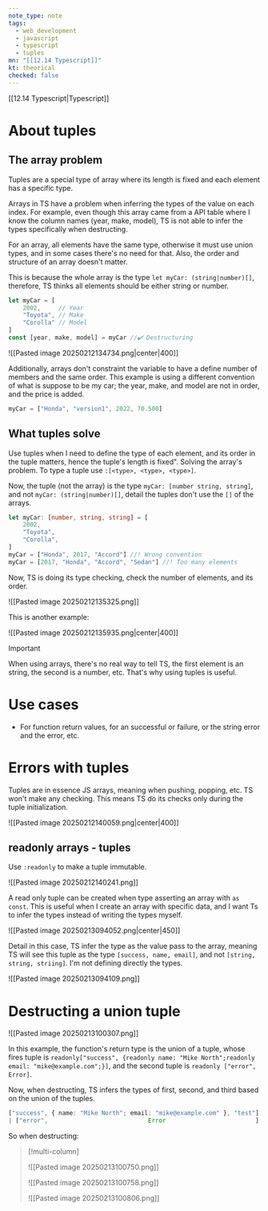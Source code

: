 ```yaml
---
note_type: note
tags:
  - web_development
  - javascript
  - typescript
  - tuples
mn: "[[12.14 Typescript]]"
kt: theorical
checked: false
---
```

[[12.14 Typescript|Typescript]]

# About tuples
## The array problem
Tuples are a special type of array where its length is fixed and each element has a specific type. 

Arrays in TS have a problem when inferring the types of the value on each index. For example, even though this array came from a API table where I know the column names (year, make, model), TS is not able to infer the types specifically when destructing. 

For an array, all elements have the same type, otherwise it must use union types, and in some cases there's no need for that. Also, the order and structure of an array doesn't matter. 

This is because the whole array is the type `let myCar: (string|number)[]`, therefore, TS thinks all elements should be either string or number. 

```ts
let myCar = [
    2002,     // Year
    "Toyota", // Make
    "Corolla" // Model
]
const [year, make, model] = myCar //✔️ Destructuring
```

![[Pasted image 20250212134734.png|center|400]]

Additionally, arrays don't constraint the variable to have a define number of members and the same order. This example is using a different convention of what is suppose to be my car; the year, make, and model are not in order, and the price is added. 

```ts
myCar = ["Honda", "version1", 2022, 70.500]  
```

## What tuples solve
Use tuples when I need to define the type of each element, and its order in the tuple matters, hence the tuple's length is fixed". Solving the array's problem. To type a tuple use `:[<type>, <type>, <type>]`.

Now, the tuple (not the array) is the type `myCar: [number string, string]`, and not `myCar: (string|number)[]`, detail the tuples don't use the `[]` of the arrays. 

```ts
let myCar: [number, string, string] = [
    2002,
    "Toyota",
    "Corolla",
]
myCar = ["Honda", 2017, "Accord"] //! Wrong convention
myCar = [2017, "Honda", "Accord", "Sedan"] //! Too many elements
```

Now, TS is doing its type checking, check the number of elements, and its order. 

![[Pasted image 20250212135325.png]]

This is another example:

![[Pasted image 20250212135935.png|center|400]]

>[!important]
>When using arrays, there's no real way to tell TS, the first element is an string, the second is a number, etc. That's why using tuples is useful.

# Use cases
- For function return values, for an successful or failure, or the string error and the error, etc.
# Errors with tuples
Tuples are in essence JS arrays, meaning when pushing, popping, etc. TS won't make any checking. This means TS do its checks only during the tuple initialization. 

![[Pasted image 20250212140059.png|center|400]]


## readonly arrays - tuples
Use `:readonly` to make a tuple immutable. 

![[Pasted image 20250212140241.png]]

A read only tuple can be created when type asserting an array with `as const`. This is useful when I create an array with specific data, and I want Ts to infer the types instead of writing the types myself.

![[Pasted image 20250213094052.png|center|450]]

Detail in this case, TS infer the type as the value pass to the array, meaning TS will see this tuple as the type `[success, name, email]`, and not `[string, string, striing]`. I'm not defining directly the types.  

![[Pasted image 20250213094109.png]]

# Destructing a union tuple
![[Pasted image 20250213100307.png]]

In this example, the function's return type is the union of a tuple, whose fires tuple is `readonly["success", {readonly name: "Mike North";readonly email: "mike@example.com";}]`, and the second tuple is `readonly ["error", Error]`.

Now, when destructing, TS infers the types of first, second, and third based on the union of the tuples.

```ts
["success", { name: "Mike North"; email: "mike@example.com" }, "test"] 
| ["error",                            Error                         ]
```

So when destructing:

>[!multi-column]
>
>![[Pasted image 20250213100750.png]]
>
>![[Pasted image 20250213100758.png]]
>
>![[Pasted image 20250213100806.png]]